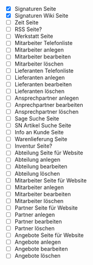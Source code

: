 - [x] Signaturen Seite
- [x] Signaturen Wiki Seite
- [ ] Zeit Seite
- [ ] RSS Seite?
- [ ] Werkstatt Seite
- [ ] Mitarbeiter Telefonliste
- [ ] Mitarbeiter anlegen
- [ ] Mitarbeiter bearbeiten
- [ ] Mitarbeiter löschen
- [ ] Lieferanten Telefonliste
- [ ] Lieferanten anlegen
- [ ] Lieferanten bearbeiten
- [ ] Lieferanten löschen
- [ ] Ansprechpartner anlegen
- [ ] Anprechpartner bearbeiten
- [ ] Ansprechpartner löschen
- [ ] Sage Suche Seite
- [ ] SN Artikel Suche Seite
- [ ] Info an Kunde Seite
- [ ] Warenlieferung Seite
- [ ] Inventur Seite?
- [ ] Abteilung Seite für Website
- [ ] Abteilung anlegen
- [ ] Abteilung bearbeiten
- [ ] Abteilung löschen
- [ ] Mitarbeiter Seite für Website
- [ ] Mitarbeiter anlegen
- [ ] Mitarbeiter bearbeiten
- [ ] Mitarbeiter löschen
- [ ] Partner Seite für Website
- [ ] Partner anlegen
- [ ] Partner bearbeiten
- [ ] Partner löschen
- [ ] Angebote Seite für Website
- [ ] Angebote anlegen
- [ ] Angebote bearbeiten
- [ ] Angebote löschen